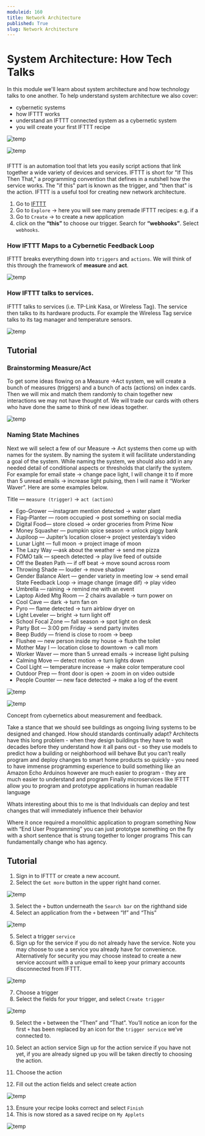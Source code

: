 ```yaml
---
moduleid: 160
title: Network Architecture
published: True
slug: Network Architecture
---
```


# System Architecture: How Tech Talks
In this module we'll learn about system architecture and how technology talks to one another. To help understand system architecture we also cover:
- cybernetic systems
- how IFTTT works 
- understand an IFTTT connected system as a cybernetic system
- you will create your first IFTTT recipe

![temp](images/16-network-architecture.gif) 


![temp](images/network-architecture-1.png) 

### 
IFTTT is an automation tool that lets you easily script actions that link together a wide variety of devices and services. IFTTT is short for "If This Then That," a programming convention that defines in a nutshell how the service works. The "if this" part is known as the trigger, and "then that" is the action. IFTTT is a useful tool for creating new network architecture.

1. Go to [IFTTT](https://ifttt.com/home)
2. Go to `Explore` → here you will see many premade IFTTT recipes: e.g. if a 
3. Go to `Create` → to create a new application
4. click on the **“this”** to choose our trigger. Search for **“webhooks”**. Select `webhooks`.

### How IFTTT Maps to a Cybernetic Feedback Loop
IFTTT breaks everything down into `triggers` and `actions`.
We will think of this through the framework of **measure** and **act**.

![temp](images/network-architecture-2.png) 

### How IFTTT talks to services.
IFTTT talks to services (i.e. TP-Link Kasa, or Wireless Tag). The service then talks to its hardware products. For example the Wireless Tag service talks to its tag manager and temperature sensors.

![temp](images/network-architecture-3.jpeg) 


## Tutorial
### Brainstorming Measure/Act
To get some ideas flowing on a Measure →Act system, we will create a bunch of measures (triggers) and a bunch of acts (actions) on index cards. Then we will mix and match them randomly to chain together new interactions we may not have thought of. We will trade our cards with others who have done the same to think of new ideas together.

![temp](images/network-architecture-4.gif) 

### Naming State Machines
Next we will select a few of our Measure → Act systems then come up with names for the system. By naming the system it will facilitate understanding a goal of the system. While naming the system, we should also add in any needed detail of conditional aspects or thresholds that clarify the system. For example for email state → change pace light, I will change it to if more than 5 unread emails → increase light pulsing, then I will name it “Worker Waver”. Here are some examples below.

Title — `measure (trigger)` → `act (action)`
- Ego-Grower —instagram mention detected → water plant
- Flag-Planter — room occupied → post something on social media
- Digital Food— store closed → order groceries from Prime Now
- Money Squasher — pumpkin spice season → unlock piggy bank
- Jupiloop — Jupiter’s location closer→ project yesterday’s video
- Lunar Light — full moon → project image of moon
- The Lazy Way —ask about the weather → send me pizza
- FOMO talk — speech detected → play live feed of outside
- Off the Beaten Path — if off beat → move sound across room
- Throwing Shade — louder → move shadow
- Gender Balance Alert — gender variety in meeting low → send email
State Feedback Loop → image change (image dif) → play video
- Umbrella — raining → remind me with an event
- Laptop Aided Mtg Room — 2 chairs available → turn power on
- Cool Cave — dark → turn fan on
- Pyro — flame detected → turn airblow dryer on
- Light Leveler — bright → turn light off
- School Focal Zone — fall season → spot light on desk
- Party Bot — 3:00 pm Friday → send party invites
- Beep Buddy — friend is close to room → beep
- Flushee — new person inside my house → flush the toilet
- Mother May I — location close to downtown → call mom
- Worker Waver — more than 5 unread emails → increase light pulsing
- Calming Move — detect motion → turn lights down
- Cool Light — temperature increase → make color temperature cool
- Outdoor Prep — front door is open → zoom in on video outside
- People Counter — new face detected → make a log of the event

![temp](images/network-architecture-5.jpeg) 

![temp](images/network-architecture-6.png) 

Concept from cybernetics about measurement and feedback.

Take a stance that we should see buildings as ongoing living systems to be designed and changed. How should standards continually adapt?
Architects have this long problem - when they design buildings they have to wait decades before they understand how it all pans out - so they use models to predict how a building or neighborhood will behave
But you can’t really program and deploy changes to smart home products so quickly - you need to have immense programming experience to build something like an Amazon Echo
Arduinos however are much easier to program - they are much easier to understand and program
Finally microservices like IFTTT allow you to program and prototype applications in human readable language

Whats interesting about this to me is that Individuals can deploy and test changes that will immediately influence their behavior


Where it once required a monolithic application to program something
Now with “End User Programming” you can just prototype something on the fly with a short sentence that is strung together to longer programs
This can fundamentally change who has agency.

## Tutorial
1. Sign in to IFTTT or create a new account.
2. Select the `Get more` button in the upper right hand corner.

![temp](images/image.gif) 

3. Select the `+` button underneath the `Search bar` on the righthand side
4. Select an application from the `+` between “If” and “This”

![temp](images/image.gif) 

5. Select a trigger `service`
6. Sign up for the service if you do not already have the service. Note you may choose to use a service you already have for convenience. Alternatively for security you may choose instead to create a new service account with a unique email to keep your primary accounts disconnected from IFTTT.

![temp](images/image.gif) 

7. Choose a trigger
8. Select the fields for your trigger, and select `Create trigger`

![temp](images/image.gif) 

9. Select the `+` between the “Then” and “That”. You’ll notice an icon for the first `+` has been replaced by an icon for the `trigger service` we’ve connected to.
10. Select an action service
Sign up for the action service if you have not yet, if you are already signed up you will be taken directly to choosing the action.

11. Choose the action
12. Fill out the action fields and select create action

![temp](images/image.gif) 

13. Ensure your recipe looks correct and select `Finish`
14. This is now stored as a saved recipe on `My Applets`

![temp](images/image.gif) 
